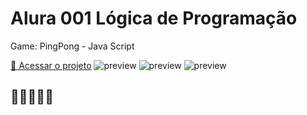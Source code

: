 # Alura 001 Lógica de Programação 

Game: PingPong - Java Script

[🔗 Acessar o projeto](https://editor.p5js.org/7H14G0D/sketches/I8ER5afC3)
![preview](https://i.imgur.com/WXGYDBZ.png)
![preview](https://i.imgur.com/XK3IHNP.gif)
![preview](https://i.imgur.com/vqc6lKn.png)

## 💛💛💛💛💛
